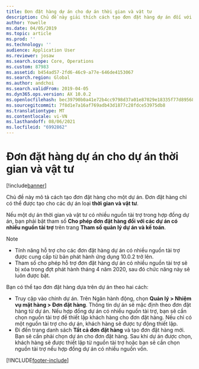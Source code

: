 ```yaml
---
title: Đơn đặt hàng dự án cho dự án thời gian và vật tư
description: Chủ đề này giải thích cách tạo đơn đặt hàng dự án đối với dự án thời gian và vật tư.
author: Yowelle
ms.date: 04/05/2019
ms.topic: article
ms.prod: ''
ms.technology: ''
audience: Application User
ms.reviewer: josaw
ms.search.scope: Core, Operations
ms.custom: 87983
ms.assetid: b454ad57-2fd6-46c9-a77e-646de4153067
ms.search.region: Global
ms.author: andchoi
ms.search.validFrom: 2019-04-05
ms.dyn365.ops.version: AX 10.0.2
ms.openlocfilehash: bec39790b0a41e72b4cc9798d37a01e87029e18335f77d895680aafbb74fac3b
ms.sourcegitcommit: 7f8d1e7a16af769adb43d1877c28fdce53975db8
ms.translationtype: MT
ms.contentlocale: vi-VN
ms.lasthandoff: 08/06/2021
ms.locfileid: "6992862"
---
```

# <a name="project-sales-orders-for-time-and-material-projects"></a>Đơn đặt hàng dự án cho dự án thời gian và vật tư

[!include[banner](../includes/banner.md)]

Chủ đề này mô tả cách tạo đơn đặt hàng cho một dự án. Đơn đặt hàng chỉ có thể được tạo cho các dự án loại **thời gian và vật tư**.

Nếu một dự án thời gian và vật tư có nhiều nguồn tài trợ trong hợp đồng dự án, bạn phải bật tham số **Cho phép đơn đặt hàng đối với các dự án có nhiều nguồn tài trợ** trên trang **Tham số quản lý dự án và kế toán**. 

> [!NOTE]
> - Tính năng hỗ trợ cho các đơn đặt hàng dự án có nhiều nguồn tài trợ được cung cấp từ bản phát hành ứng dụng 10.0.2 trở lên.
> - Tham số cho phép hỗ trợ đơn đặt hàng dự án có nhiều nguồn tài trợ sẽ bị xóa trong đợt phát hành tháng 4 năm 2020, sau đó chức năng này sẽ luôn được bật.

Bạn có thể tạo đơn đặt hàng dựa trên dự án theo hai cách:

- Truy cập vào chính dự án. Trên Ngăn hành động, chọn **Quản lý > Nhiệm vụ mặt hàng > Đơn đặt hàng**. Thông tin dự án sẽ mặc định theo đơn đặt hàng từ dự án. Nếu hợp đồng dự án có nhiều nguồn tài trợ, bạn sẽ cần chọn nguồn tài trợ để thiết lập khách hàng cho đơn đặt hàng. Nếu chỉ có một nguồn tài trợ cho dự án, khách hàng sẽ được tự động thiết lập.
- Đi đến trang danh sách **Tất cả đơn đặt hàng** và tạo đơn đặt hàng mới. Bạn sẽ cần phải chọn dự án cho đơn đặt hàng. Sau khi dự án được chọn, khách hàng sẽ được thiết lập từ nguồn tài trợ hoặc bạn sẽ cần chọn nguồn tài trợ nếu hợp đồng dự án có nhiều nguồn vốn.



[!INCLUDE[footer-include](../includes/footer-banner.md)]